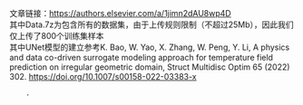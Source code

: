 文章链接：https://authors.elsevier.com/a/1jimn2dAU8wp4D<br>
其中Data.7z为包含所有的数据集，由于上传规则限制（不超过25Mb），因此我们仅上传了800个训练集样本<br>
其中UNet模型的建立参考K. Bao, W. Yao, X. Zhang, W. Peng, Y. Li, A physics and data co-driven surrogate modeling approach for temperature field prediction on irregular geometric domain, Struct Multidisc Optim 65 (2022) 302. https://doi.org/10.1007/s00158-022-03383-x
        
        
        
        
        
        .
